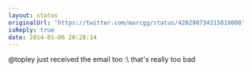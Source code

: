 ```yaml
---
layout: status
originalUrl: 'https://twitter.com/marcgg/status/420290734315819008'
isReply: true
date: 2014-01-06 20:28:14
---
```


@topley just received the email too :\ that's really too bad
